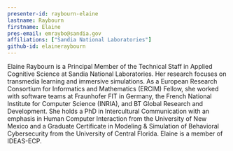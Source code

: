 ```yaml
---
presenter-id: raybourn-elaine
lastname: Raybourn
firstname: Elaine
pres-email: emraybo@sandia.gov
affiliations: ["Sandia National Laboratories"]
github-id: elaineraybourn
---
```

Elaine Raybourn is a Principal Member of the
Technical Staff in Applied Cognitive Science at Sandia National
Laboratories. Her research focuses on transmedia learning and
immersive simulations. As a European Research Consortium for
Informatics and Mathematics (ERCIM) Fellow, she worked with software
teams at Fraunhofer FIT in Germany, the French National Institute for
Computer Science (INRIA), and BT Global Research and Development. She
holds a PhD in Intercultural Communication with an emphasis in Human
Computer Interaction from the University of New Mexico and a Graduate
Certificate in Modeling & Simulation of Behavioral Cybersecurity from
the University of Central Florida. Elaine is a member of IDEAS-ECP.
